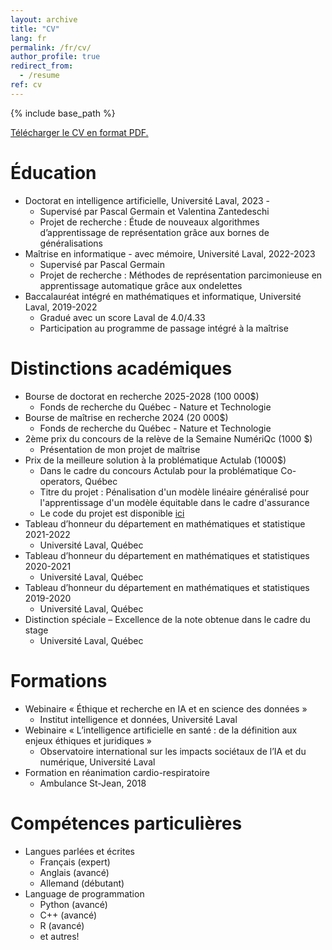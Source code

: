 ```yaml
---
layout: archive
title: "CV"
lang: fr
permalink: /fr/cv/
author_profile: true
redirect_from:
  - /resume
ref: cv
---
```


{% include base_path %}

<a href="/files/CV_Mathieu_Bazinet_fr.pdf">Télécharger le CV en format PDF.</a>

Éducation
======
* Doctorat en intelligence artificielle, Université Laval, 2023 - 
  * Supervisé par Pascal Germain et Valentina Zantedeschi
  * Projet de recherche : Étude de nouveaux algorithmes d’apprentissage de représentation grâce aux bornes de généralisations
* Maîtrise en informatique - avec mémoire, Université Laval, 2022-2023
  * Supervisé par Pascal Germain
  * Projet de recherche : Méthodes de représentation parcimonieuse en apprentissage automatique grâce aux ondelettes
* Baccalauréat intégré en mathématiques et informatique, Université Laval, 2019-2022
  * Gradué avec un score Laval de 4.0/4.33
  * Participation au programme de passage intégré à la maîtrise

Distinctions académiques
======
* Bourse de doctorat en recherche 2025-2028 (100 000$)
  * Fonds de recherche du Québec - Nature et Technologie
* Bourse de maîtrise en recherche 2024 (20 000$)
  * Fonds de recherche du Québec - Nature et Technologie
* 2ème prix du concours de la relève de la Semaine NumériQc (1000 $)
  * Présentation de mon projet de maîtrise
* Prix de la meilleure solution à la problématique Actulab (1000$)
  * Dans le cadre du concours Actulab pour la problématique Co-operators, Québec
  * Titre du projet : Pénalisation d'un modèle linéaire généralisé pour l'apprentissage d'un modèle équitable dans le cadre d'assurance 
  * Le code du projet est disponible [ici](https://github.com/MathieuBazinet/Actulab)
* Tableau d’honneur du département en mathématiques et statistique 2021-2022
  * Université Laval, Québec
* Tableau d’honneur du département en mathématiques et statistiques 2020-2021
  * Université Laval, Québec
* Tableau d’honneur du département en mathématiques et statistiques 2019-2020
  * Université Laval, Québec
* Distinction spéciale – Excellence de la note obtenue dans le cadre du stage
  * Université Laval, Québec

Formations
======
* Webinaire « Éthique et recherche en IA et en science des données » 
  * Institut intelligence et données, Université Laval
* Webinaire « L’intelligence artificielle en santé : de la définition aux enjeux éthiques et juridiques »
  * Observatoire international sur les impacts sociétaux de l’IA et du numérique, Université Laval
* Formation en réanimation cardio-respiratoire 
  * Ambulance St-Jean, 2018

Compétences particulières
======

* Langues parlées et écrites
  * Français (expert)
  * Anglais (avancé)
  * Allemand (débutant)
* Language de programmation
  * Python (avancé)
  * C++ (avancé)
  * R (avancé)
  * et autres!

